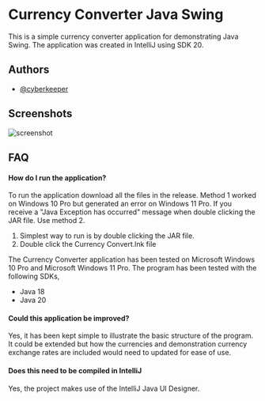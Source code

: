 
# Currency Converter Java Swing

This is a simple currency converter application for demonstrating Java Swing. The application was created in IntelliJ using SDK 20.


## Authors

- [@cyberkeeper](https://github.com/cyberkeeper)


## Screenshots

![screenshot](https://github.com/cyberkeeper/CurrencyConverterGUI/assets/40637121/6596407f-2277-4919-b326-64a6c0b86af8)


## FAQ

#### How do I run the application?

To run the application download all the files in the release. Method 1 worked on Windows 10 Pro but generated an error on Windows 11 Pro. If you receive a "Java Exception has occurred" message when double clicking the JAR file. Use method 2.

1. Simplest way to run is by double clicking the JAR file.
2. Double click the Currency Convert.lnk file


The Currency Converter application has been tested on Microsoft Windows 10 Pro and Microsoft Windows 11 Pro.
The program has been tested with the following SDKs,
- Java 18 
- Java 20


#### Could this application be improved?

Yes, it has been kept simple to illustrate the basic structure of the program. It could be extended but how the currencies and demonstration currency exchange rates are included would need to updated for ease of use.

#### Does this need to be compiled in IntelliJ

Yes, the project makes use of the IntelliJ Java UI Designer.
